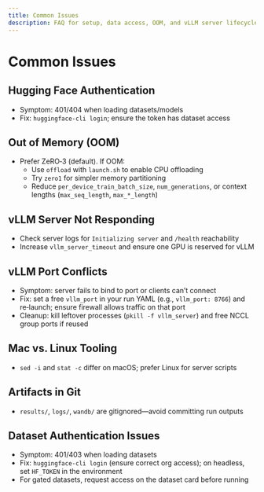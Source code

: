 ```yaml
---
title: Common Issues
description: FAQ for setup, data access, OOM, and vLLM server lifecycle.
---
```


# Common Issues

## Hugging Face Authentication

- Symptom: 401/404 when loading datasets/models
- Fix: `huggingface-cli login`; ensure the token has dataset access

## Out of Memory (OOM)

- Prefer ZeRO‑3 (default). If OOM:
  - Use `offload` with `launch.sh` to enable CPU offloading
  - Try `zero1` for simpler memory partitioning
  - Reduce `per_device_train_batch_size`, `num_generations`, or context lengths (`max_seq_length`, `max_*_length`)

## vLLM Server Not Responding

- Check server logs for `Initializing server` and `/health` reachability
- Increase `vllm_server_timeout` and ensure one GPU is reserved for vLLM

## vLLM Port Conflicts

- Symptom: server fails to bind to port or clients can’t connect
- Fix: set a free `vllm_port` in your run YAML (e.g., `vllm_port: 8766`) and re‑launch; ensure firewall allows traffic on that port
- Cleanup: kill leftover processes (`pkill -f vllm_server`) and free NCCL group ports if reused

## Mac vs. Linux Tooling

- `sed -i` and `stat -c` differ on macOS; prefer Linux for server scripts

## Artifacts in Git

- `results/`, `logs/`, `wandb/` are gitignored—avoid committing run outputs

## Dataset Authentication Issues

- Symptom: 401/403 when loading datasets
- Fix: `huggingface-cli login` (ensure correct org access); on headless, set `HF_TOKEN` in the environment
- For gated datasets, request access on the dataset card before running
